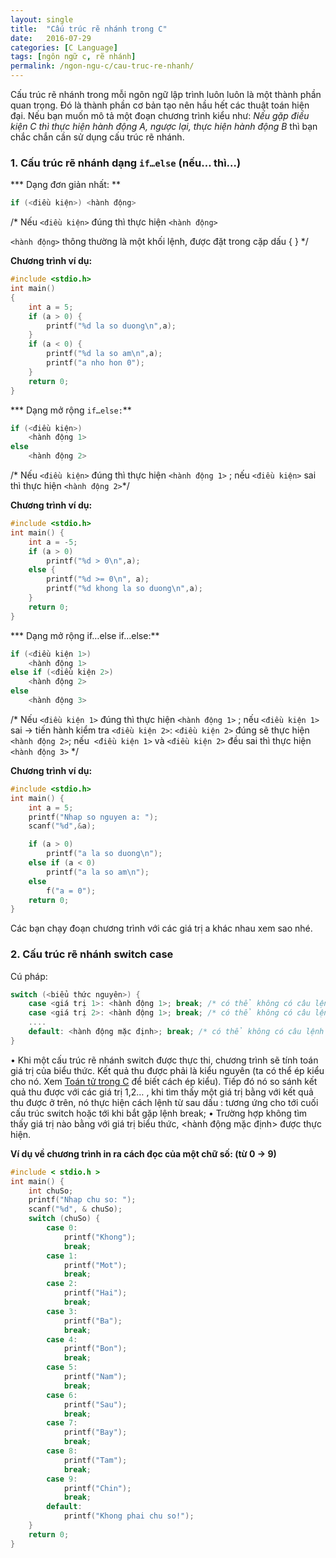 ```yaml
---
layout: single
title:  "Cấu trúc rẽ nhánh trong C"
date:   2016-07-29
categories: [C Language]
tags: [ngôn ngữ c, rẽ nhánh]
permalink: /ngon-ngu-c/cau-truc-re-nhanh/
---
```


Cấu trúc rẽ nhánh trong mỗi ngôn ngữ lập trình luôn luôn là một thành phần quan trọng. Đó là thành phần cơ bản tạo nên hầu hết các thuật toán hiện đại. Nếu bạn muốn mô tả một đoạn chương trình kiểu như: *Nếu gặp điều kiện C thì thực hiện hành động A, ngược lại, thực hiện hành động B* thì bạn chắc chắn cần sử dụng cấu trúc rẽ nhánh.

### 1. Cấu trúc rẽ nhánh dạng `if…else` (nếu… thì…)

*** Dạng đơn giản nhất: **

~~~c
if (<điều kiện>) <hành động>
~~~

/* Nếu `<điều kiện>` đúng thì thực hiện `<hành động>`

`<hành động>` thông thường là một khối lệnh, được đặt trong cặp dấu { } */

**Chương trình ví dụ:**

~~~c
#include <stdio.h>
int main()
{
	int a = 5;
	if (a > 0) {
		printf("%d la so duong\n",a);
	}
	if (a < 0) {
		printf("%d la so am\n",a);
		printf("a nho hon 0");
	}
	return 0;
}
~~~

*** Dạng mở rộng `if…else:`**

~~~c
if (<điều kiện>)
	<hành động 1>
else
	<hành động 2>
~~~

/* Nếu `<điều kiện>` đúng thì thực hiện `<hành động 1>` ; nếu `<điều kiện>` sai thì thực hiện `<hành động 2>`*/

**Chương trình ví dụ:**

~~~c
#include <stdio.h>
int main() {
	int a = -5;
	if (a > 0)
		printf("%d > 0\n",a);
	else {
		printf("%d >= 0\n", a);
		printf("%d khong la so duong\n",a);
	}
	return 0;
}
~~~

*** Dạng mở rộng if…else if…else:**

~~~c
if (<điều kiện 1>)
	<hành động 1>
else if (<điều kiện 2>)
	<hành động 2>
else
	<hành động 3>
~~~

/* Nếu `<điều kiện 1>` đúng thì thực hiện `<hành động 1>` ; nếu `<điều kiện 1>` sai -\> tiến hành kiểm tra `<điều kiện 2>`: `<điều kiện 2>` đúng sẽ thực hiện `<hành động 2>`; nếu  `<điều kiện 1>` và `<điều kiện 2>` đều sai thì thực hiện `<hành động 3>` */


**Chương trình ví dụ:**

~~~c
#include <stdio.h>
int main() {
	int a = 5;
	printf("Nhap so nguyen a: ");
	scanf("%d",&a);

	if (a > 0)
		printf("a la so duong\n");
	else if (a < 0)
		printf("a la so am\n");
	else
		f("a = 0");
	return 0;
}
~~~

Các bạn chạy đoạn chương trình với các giá trị a khác nhau xem sao nhé.

### 2. Cấu trúc rẽ nhánh switch case

Cú pháp:

~~~c
switch (<biểu thức nguyên>) {
	case <giá trị 1>: <hành động 1>; break; /* có thể không có câu lệnh này*/
	case <giá trị 2>: <hành động 1>; break; /* có thể không có câu lệnh này*/
	....
	default: <hành động mặc định>; break; /* có thể không có câu lệnh này*/
}
~~~

• Khi một cấu trúc rẽ nhánh switch được thực thi, chương trình sẽ tính toán giá trị của biểu thức. Kết quả thu được phải là kiểu nguyên (ta có thể ép kiểu cho nó. Xem [Toán tử trong C](/ngon-ngu-c/toan-tu-trong-c/) để biết cách ép kiểu). Tiếp đó nó so sánh kết quả thu được với các giá trị 1,2… , khi tìm thấy một giá trị bằng với kết quả thu được ở trên, nó thực hiện cách lệnh từ sau dấu : tương ứng cho tới cuối cấu trúc switch hoặc tới khi bắt gặp lệnh break;
 • Trường hợp không tìm thấy giá trị nào bằng với giá trị biểu thức, <hành động mặc định> được thực hiện.

**Ví dụ về chương trình in ra cách đọc của một chữ số: (từ 0 -> 9)**

~~~c
#include < stdio.h >
int main() {
	int chuSo;
	printf("Nhap chu so: ");
	scanf("%d", & chuSo);
	switch (chuSo) {
		case 0:
			printf("Khong");
			break;
		case 1:
			printf("Mot");
			break;
		case 2:
			printf("Hai");
			break;
		case 3:
			printf("Ba");
			break;
		case 4:
			printf("Bon");
			break;
		case 5:
			printf("Nam");
			break;
		case 6:
			printf("Sau");
			break;
		case 7:
			printf("Bay");
			break;
		case 8:
			printf("Tam");
			break;
		case 9:
			printf("Chin");
			break;
		default:
			printf("Khong phai chu so!");
	}
	return 0;
}
~~~

